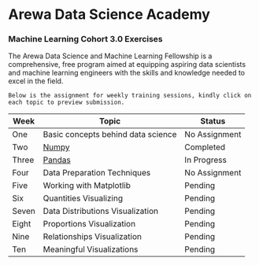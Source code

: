 # Arewa Data Science Academy

### Machine Learning Cohort 3.0 Exercises

The Arewa Data Science and Machine Learning Fellowship is a comprehensive, free program aimed at equipping aspiring data scientists and machine learning engineers with the skills and knowledge needed to excel in the field.

    Below is the assignment for weekly training sessions, kindly click on each topic to preview submission.

| Week  | Topic |  Status |
|----------|-------|------------|
| One   | Basic concepts behind data science | No Assignment
| Two   | [Numpy](../Arewa-DS-ML3.0-Exercises/numpy)                         | Completed
| Three | [Pandas](../Arewa-DS-ML3.0-Exercises/pandas/)                            | In Progress
| Four  | Data Preparation Techniques       | No Assignment
| Five  | Working with Matplotlib           | Pending
| Six   | Quantities Visualizing            | Pending
| Seven | Data Distributions Visualization  | Pending
| Eight | Proportions Visualization         | Pending
| Nine  | Relationships Visualization       | Pending
| Ten   | Meaningful Visualizations         | Pending